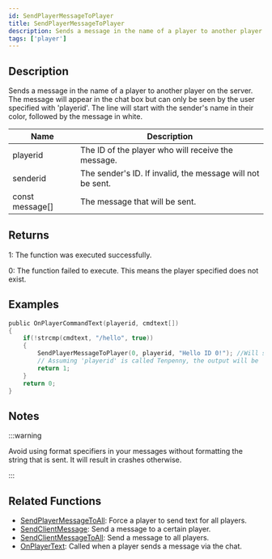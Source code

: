 ```yaml
---
id: SendPlayerMessageToPlayer
title: SendPlayerMessageToPlayer
description: Sends a message in the name of a player to another player on the server.
tags: ['player']
---
```


## Description

Sends a message in the name of a player to another player on the server. The message will appear in the chat box but can only be seen by the user specified with 'playerid'. The line will start with the sender's name in their color, followed by the message in white.


| Name | Description |
|------|-------------|
|playerid | The ID of the player who will receive the message.|
|senderid | The sender's ID. If invalid, the message will not be sent.|
|const message[] | The message that will be sent.|


## Returns

 1: The function was executed successfully. 

 0: The function failed to execute. This means the player specified does not exist.


## Examples


```c
public OnPlayerCommandText(playerid, cmdtext[])
{
    if(!strcmp(cmdtext, "/hello", true))
    {
        SendPlayerMessageToPlayer(0, playerid, "Hello ID 0!"); //Will send a message to the user with the ID 0 in the name of the user who typed '/hello'.
        // Assuming 'playerid' is called Tenpenny, the output will be 'Tenpenny: Hello ID 0!'
        return 1;
    }
    return 0;
}
```


## Notes

:::warning

Avoid using format specifiers in your messages without formatting the string that is sent. It will result in crashes otherwise.


:::


## Related Functions


-  [SendPlayerMessageToAll](../functions/SendPlayerMessageToAll): Force a player to send text for all players.
-  [SendClientMessage](../functions/SendClientMessage): Send a message to a certain player.
-  [SendClientMessageToAll](../functions/SendClientMessageToAll): Send a message to all players.
-  [OnPlayerText](../functions/OnPlayerText): Called when a player sends a message via the chat.
